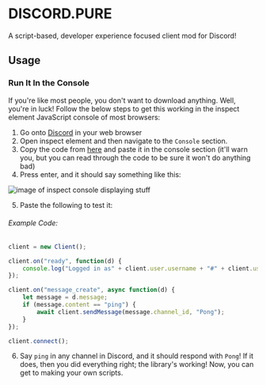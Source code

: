# DISCORD.PURE
A script-based, developer experience focused client mod for Discord!

## Usage
### Run It In the Console
If you're like most people, you don't want to download anything. Well, you're in luck! Follow the below steps to get this working in the inspect element JavaScript console of most browsers:
1) Go onto [Discord](https://discord.com/app) in your web browser
2) Open inspect element and then navigate to the `Console` section.
3) Copy the code from [here](https://raw.githubusercontent.com/dolfies/discord.pure/main/console/minified.js) and paste it in the console section (it'll warn you, but you can read through the code to be sure it won't do anything bad)
4) Press enter, and it should say something like this:

![image of inspect console displaying stuff](https://raw.githubusercontent.com/dolfies/discord.pure/main/images/image.png)

5) Paste the following to test it:
###### Example Code: 
```js
client = new Client();

client.on("ready", function(d) {
    console.log("Logged in as" + client.user.username + "#" + client.user.discriminator)
});

client.on("message_create", async function(d) {
    let message = d.message;
    if (message.content == "ping") {
        await client.sendMessage(message.channel_id, "Pong");
    }
});

client.connect();
```

6) Say `ping` in any channel in Discord, and it should respond with `Pong`! If it does, then you did everything right; the library's working! Now, you can get to making your own scripts.
